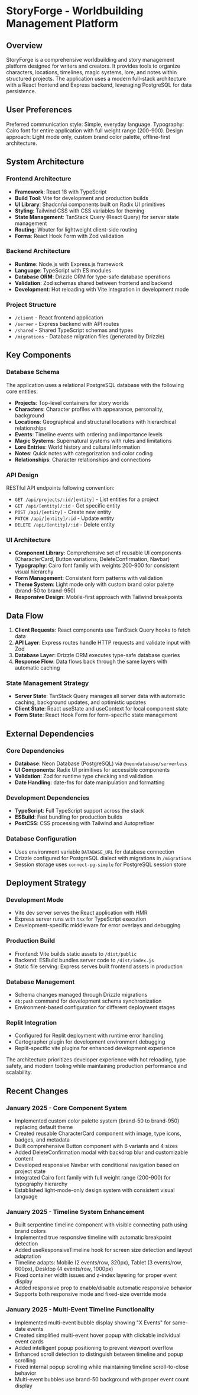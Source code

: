 # StoryForge - Worldbuilding Management Platform

## Overview

StoryForge is a comprehensive worldbuilding and story management platform designed for writers and creators. It provides tools to organize characters, locations, timelines, magic systems, lore, and notes within structured projects. The application uses a modern full-stack architecture with a React frontend and Express backend, leveraging PostgreSQL for data persistence.

## User Preferences

Preferred communication style: Simple, everyday language.
Typography: Cairo font for entire application with full weight range (200-900).
Design approach: Light mode only, custom brand color palette, offline-first architecture.

## System Architecture

### Frontend Architecture
- **Framework**: React 18 with TypeScript
- **Build Tool**: Vite for development and production builds
- **UI Library**: Shadcn/ui components built on Radix UI primitives
- **Styling**: Tailwind CSS with CSS variables for theming
- **State Management**: TanStack Query (React Query) for server state management
- **Routing**: Wouter for lightweight client-side routing
- **Forms**: React Hook Form with Zod validation

### Backend Architecture
- **Runtime**: Node.js with Express.js framework
- **Language**: TypeScript with ES modules
- **Database ORM**: Drizzle ORM for type-safe database operations
- **Validation**: Zod schemas shared between frontend and backend
- **Development**: Hot reloading with Vite integration in development mode

### Project Structure
- `/client` - React frontend application
- `/server` - Express backend with API routes
- `/shared` - Shared TypeScript schemas and types
- `/migrations` - Database migration files (generated by Drizzle)

## Key Components

### Database Schema
The application uses a relational PostgreSQL database with the following core entities:
- **Projects**: Top-level containers for story worlds
- **Characters**: Character profiles with appearance, personality, background
- **Locations**: Geographical and structural locations with hierarchical relationships
- **Events**: Timeline events with ordering and importance levels
- **Magic Systems**: Supernatural systems with rules and limitations
- **Lore Entries**: World history and cultural information
- **Notes**: Quick notes with categorization and color coding
- **Relationships**: Character relationships and connections

### API Design
RESTful API endpoints following convention:
- `GET /api/projects/:id/[entity]` - List entities for a project
- `GET /api/[entity]/:id` - Get specific entity
- `POST /api/[entity]` - Create new entity
- `PATCH /api/[entity]/:id` - Update entity
- `DELETE /api/[entity]/:id` - Delete entity

### UI Architecture
- **Component Library**: Comprehensive set of reusable UI components (CharacterCard, Button variations, DeleteConfirmation, Navbar)
- **Typography**: Cairo font family with weights 200-900 for consistent visual hierarchy
- **Form Management**: Consistent form patterns with validation
- **Theme System**: Light mode only with custom brand color palette (brand-50 to brand-950)
- **Responsive Design**: Mobile-first approach with Tailwind breakpoints

## Data Flow

1. **Client Requests**: React components use TanStack Query hooks to fetch data
2. **API Layer**: Express routes handle HTTP requests and validate input with Zod
3. **Database Layer**: Drizzle ORM executes type-safe database queries
4. **Response Flow**: Data flows back through the same layers with automatic caching

### State Management Strategy
- **Server State**: TanStack Query manages all server data with automatic caching, background updates, and optimistic updates
- **Client State**: React useState and useContext for local component state
- **Form State**: React Hook Form for form-specific state management

## External Dependencies

### Core Dependencies
- **Database**: Neon Database (PostgreSQL) via `@neondatabase/serverless`
- **UI Components**: Radix UI primitives for accessible components
- **Validation**: Zod for runtime type checking and validation
- **Date Handling**: date-fns for date manipulation and formatting

### Development Dependencies
- **TypeScript**: Full TypeScript support across the stack
- **ESBuild**: Fast bundling for production builds
- **PostCSS**: CSS processing with Tailwind and Autoprefixer

### Database Configuration
- Uses environment variable `DATABASE_URL` for database connection
- Drizzle configured for PostgreSQL dialect with migrations in `/migrations`
- Session storage uses `connect-pg-simple` for PostgreSQL session store

## Deployment Strategy

### Development Mode
- Vite dev server serves the React application with HMR
- Express server runs with `tsx` for TypeScript execution
- Development-specific middleware for error overlays and debugging

### Production Build
- Frontend: Vite builds static assets to `/dist/public`
- Backend: ESBuild bundles server code to `/dist/index.js`
- Static file serving: Express serves built frontend assets in production

### Database Management
- Schema changes managed through Drizzle migrations
- `db:push` command for development schema synchronization
- Environment-based configuration for different deployment stages

### Replit Integration
- Configured for Replit deployment with runtime error handling
- Cartographer plugin for development environment debugging
- Replit-specific vite plugins for enhanced development experience

The architecture prioritizes developer experience with hot reloading, type safety, and modern tooling while maintaining production performance and scalability.

## Recent Changes

### January 2025 - Core Component System
- Implemented custom color palette system (brand-50 to brand-950) replacing default theme
- Created reusable CharacterCard component with image, type icons, badges, and metadata
- Built comprehensive Button component with 6 variants and 4 sizes
- Added DeleteConfirmation modal with backdrop blur and customizable content
- Developed responsive Navbar with conditional navigation based on project state
- Integrated Cairo font family with full weight range (200-900) for typography hierarchy
- Established light-mode-only design system with consistent visual language

### January 2025 - Timeline System Enhancement
- Built serpentine timeline component with visible connecting path using brand colors
- Implemented true responsive timeline with automatic breakpoint detection
- Added useResponsiveTimeline hook for screen size detection and layout adaptation
- Timeline adapts: Mobile (2 events/row, 320px), Tablet (3 events/row, 600px), Desktop (4 events/row, 1000px)
- Fixed container width issues and z-index layering for proper event display
- Added responsive prop to enable/disable automatic responsive behavior
- Supports both responsive mode and fixed-size override mode

### January 2025 - Multi-Event Timeline Functionality
- Implemented multi-event bubble display showing "X Events" for same-date events
- Created simplified multi-event hover popup with clickable individual event cards
- Added intelligent popup positioning to prevent viewport overflow
- Enhanced scroll detection to distinguish between timeline and popup scrolling
- Fixed internal popup scrolling while maintaining timeline scroll-to-close behavior
- Multi-event bubbles use brand-50 background with proper event count display